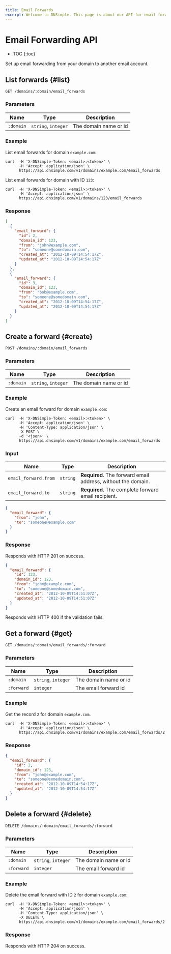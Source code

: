 ```yaml
---
title: Email Forwards
excerpt: Welcome to DNSimple. This page is about our API for email forwarding rules. Enjoy low cost hosted DNS, an easy to use web interface, and REST API for automation.
---
```


# Email Forwarding API

* TOC
{:toc}

Set up email forwarding from your domain to another email account.


## List forwards {#list}

    GET /domains/:domain/email_forwards

### Parameters

Name | Type | Description
-----|------|------------
`:domain` | `string`, `integer` | The domain name or id

### Example

List email forwards for domain `example.com`:

    curl  -H 'X-DNSimple-Token: <email>:<token>' \
          -H 'Accept: application/json' \
          https://api.dnsimple.com/v1/domains/example.com/email_forwards

List email forwards for domain with ID `123`:

    curl  -H 'X-DNSimple-Token: <email>:<token>' \
          -H 'Accept: application/json' \
          https://api.dnsimple.com/v1/domains/123/email_forwards

### Response

~~~json
[
  {
    "email_forward": {
      "id": 2,
      "domain_id": 123,
      "from": "john@example.com",
      "to": "someone@somedomain.com",
      "created_at": "2012-10-09T14:54:17Z",
      "updated_at": "2012-10-09T14:54:17Z"
    }
  },
  {
    "email_forward": {
      "id": 3,
      "domain_id": 123,
      "from": "bob@example.com",
      "to": "someone@somedomain.com",
      "created_at": "2012-10-09T14:54:17Z",
      "updated_at": "2012-10-09T14:54:17Z"
    }
  }
]
~~~


## Create a forward {#create}

    POST /domains/:domain/email_forwards

### Parameters

Name | Type | Description
-----|------|------------
`:domain` | `string`, `integer` | The domain name or id

### Example

Create an email forward for domain `example.com`:

    curl  -H 'X-DNSimple-Token: <email>:<token>' \
          -H 'Accept: application/json' \
          -H 'Content-Type: application/json' \
          -X POST \
          -d '<json>' \
          https://api.dnsimple.com/v1/domains/example.com/email_forwards

### Input

Name | Type | Description
-----|------|------------
`email_forward.from` | `string` | **Required**. The forward email address, without the domain.
`email_forward.to` | `string` | **Required**. The complete forward email recipient.

~~~json
{
  "email_forward": {
    "from": "john",
    "to": "someone@example.com"
  }
}
~~~

### Response

Responds with HTTP 201 on success.

~~~json
{
  "email_forward": {
    "id": 123,
    "domain_id": 123,
    "from": "john@example.com",
    "to": "someone@somedomain.com",
    "created_at": "2012-10-09T14:51:07Z",
    "updated_at": "2012-10-09T14:51:07Z"
  }
}
~~~

Responds with HTTP 400 if the validation fails.


## Get a forward {#get}

    GET /domains/:domain/email_forwards/:forward

### Parameters

Name | Type | Description
-----|------|------------
`:domain` | `string`, `integer` | The domain name or id
`:forward` | `integer` | The email forward id

### Example

Get the record `2` for domain `example.com`.

    curl  -H 'X-DNSimple-Token: <email>:<token>' \
          -H 'Accept: application/json' \
          https://api.dnsimple.com/v1/domains/example.com/email_forwards/2

### Response

~~~json
{
  "email_forward": {
    "id": 2,
    "domain_id": 123,
    "from": "john@example.com",
    "to": "someone@somedomain.com",
    "created_at": "2012-10-09T14:54:17Z",
    "updated_at": "2012-10-09T14:54:17Z"
  }
}
~~~


## Delete a forward {#delete}

    DELETE /domains/:domain/email_forwards/:forward

### Parameters

Name | Type | Description
-----|------|------------
`:domain` | `string`, `integer` | The domain name or id
`:forward` | `integer` | The email forward id

### Example

Delete the email forward with ID `2` for domain `example.com`:

    curl  -H 'X-DNSimple-Token: <email>:<token>' \
          -H 'Accept: application/json' \
          -H 'Content-Type: application/json' \
          -X DELETE \
          https://api.dnsimple.com/v1/domains/example.com/email_forwards/2

### Response

Responds with HTTP 204 on success.

